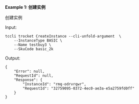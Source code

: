 **Example 1: 创建实例**

创建实例

Input: 

```
tccli trocket CreateInstance --cli-unfold-argument  \
    --InstanceType BASIC \
    --Name testbuy3 \
    --SkuCode basic_2k
```

Output: 
```
{
    "Error": null,
    "RequestId": null,
    "Response": {
        "InstanceId": "rmq-odrvrqwr",
        "RequestId": "32759095-0372-4ec0-ae3a-e5a2759fd0ff"
    }
}
```

